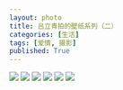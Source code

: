 ```yaml
---
layout: photo
title: 吕立青拍的壁纸系列（二）
categories: [生活]
tags: [爱情, 摄影]
published: True
---
```


![](https://jimmylv.github.io/images/images/S50616-162617.jpg)
![](https://jimmylv.github.io/images/images/S50616-162654.jpg)
![](https://jimmylv.github.io/images/images/S50616-162720.jpg)
![](https://jimmylv.github.io/images/images/S50616-162738.jpg)
![](https://jimmylv.github.io/images/images/S50616-162805.jpg)
![](https://jimmylv.github.io/images/images/S50616-163002.jpg)
